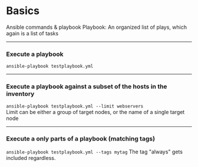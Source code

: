 # Basics

Ansible commands & playbook
Playbook: An organized list of plays, which again is a list of tasks

---
### Execute a playbook
`ansible-playbook testplaybook.yml`

---
### Execute a playbook against a subset of the hosts in the inventory
`ansible-playbook testplaybook.yml --limit webservers`   
Limit can be either a group of target nodes, or the name of a single target node

---
### Execute a only parts of a playbook (matching tags)
`ansible-playbook testplaybook.yml --tags mytag`
The tag "always" gets included regardless.